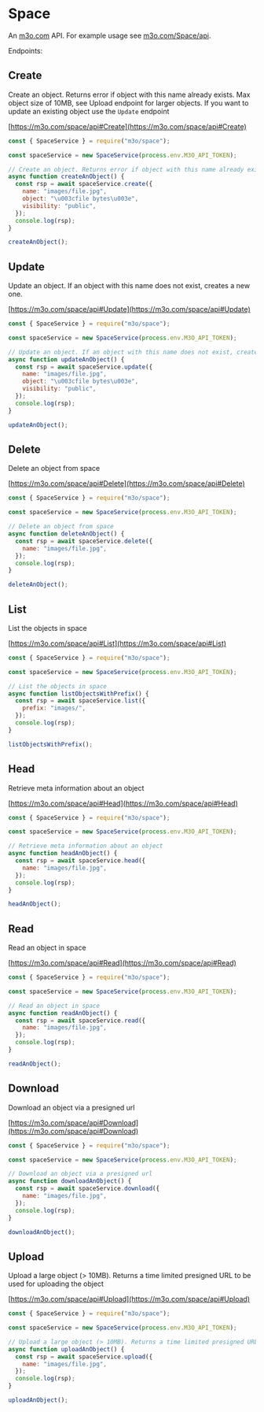 # Space

An [m3o.com](https://m3o.com) API. For example usage see [m3o.com/Space/api](https://m3o.com/Space/api).

Endpoints:

## Create

Create an object. Returns error if object with this name already exists. Max object size of 10MB, see Upload endpoint for larger objects. If you want to update an existing object use the `Update` endpoint

[https://m3o.com/space/api#Create](https://m3o.com/space/api#Create)

```js
const { SpaceService } = require("m3o/space");

const spaceService = new SpaceService(process.env.M3O_API_TOKEN);

// Create an object. Returns error if object with this name already exists. Max object size of 10MB, see Upload endpoint for larger objects. If you want to update an existing object use the `Update` endpoint
async function createAnObject() {
  const rsp = await spaceService.create({
    name: "images/file.jpg",
    object: "\u003cfile bytes\u003e",
    visibility: "public",
  });
  console.log(rsp);
}

createAnObject();
```

## Update

Update an object. If an object with this name does not exist, creates a new one.

[https://m3o.com/space/api#Update](https://m3o.com/space/api#Update)

```js
const { SpaceService } = require("m3o/space");

const spaceService = new SpaceService(process.env.M3O_API_TOKEN);

// Update an object. If an object with this name does not exist, creates a new one.
async function updateAnObject() {
  const rsp = await spaceService.update({
    name: "images/file.jpg",
    object: "\u003cfile bytes\u003e",
    visibility: "public",
  });
  console.log(rsp);
}

updateAnObject();
```

## Delete

Delete an object from space

[https://m3o.com/space/api#Delete](https://m3o.com/space/api#Delete)

```js
const { SpaceService } = require("m3o/space");

const spaceService = new SpaceService(process.env.M3O_API_TOKEN);

// Delete an object from space
async function deleteAnObject() {
  const rsp = await spaceService.delete({
    name: "images/file.jpg",
  });
  console.log(rsp);
}

deleteAnObject();
```

## List

List the objects in space

[https://m3o.com/space/api#List](https://m3o.com/space/api#List)

```js
const { SpaceService } = require("m3o/space");

const spaceService = new SpaceService(process.env.M3O_API_TOKEN);

// List the objects in space
async function listObjectsWithPrefix() {
  const rsp = await spaceService.list({
    prefix: "images/",
  });
  console.log(rsp);
}

listObjectsWithPrefix();
```

## Head

Retrieve meta information about an object

[https://m3o.com/space/api#Head](https://m3o.com/space/api#Head)

```js
const { SpaceService } = require("m3o/space");

const spaceService = new SpaceService(process.env.M3O_API_TOKEN);

// Retrieve meta information about an object
async function headAnObject() {
  const rsp = await spaceService.head({
    name: "images/file.jpg",
  });
  console.log(rsp);
}

headAnObject();
```

## Read

Read an object in space

[https://m3o.com/space/api#Read](https://m3o.com/space/api#Read)

```js
const { SpaceService } = require("m3o/space");

const spaceService = new SpaceService(process.env.M3O_API_TOKEN);

// Read an object in space
async function readAnObject() {
  const rsp = await spaceService.read({
    name: "images/file.jpg",
  });
  console.log(rsp);
}

readAnObject();
```

## Download

Download an object via a presigned url

[https://m3o.com/space/api#Download](https://m3o.com/space/api#Download)

```js
const { SpaceService } = require("m3o/space");

const spaceService = new SpaceService(process.env.M3O_API_TOKEN);

// Download an object via a presigned url
async function downloadAnObject() {
  const rsp = await spaceService.download({
    name: "images/file.jpg",
  });
  console.log(rsp);
}

downloadAnObject();
```

## Upload

Upload a large object (> 10MB). Returns a time limited presigned URL to be used for uploading the object

[https://m3o.com/space/api#Upload](https://m3o.com/space/api#Upload)

```js
const { SpaceService } = require("m3o/space");

const spaceService = new SpaceService(process.env.M3O_API_TOKEN);

// Upload a large object (> 10MB). Returns a time limited presigned URL to be used for uploading the object
async function uploadAnObject() {
  const rsp = await spaceService.upload({
    name: "images/file.jpg",
  });
  console.log(rsp);
}

uploadAnObject();
```
